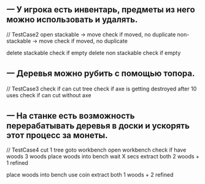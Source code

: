 ## 一 У игрока есть инвентарь, предметы из него можно использовать и удалять. 
// TestCase2
open
stackable -> move
check if moved, no duplicate
non-stackable -> move
check if moved, no duplicate

delete stackable
check if empty
delete non stackable
check if empty



## 一 Деревья можно рубить с помощью топора. 
// TestCase3
check if can cut tree
check if axe is getting destroyed after 10 uses
check if can cut without axe

## 一 На станке есть возможность перерабатывать деревья в доски и ускорять этот процесс за монеты.
// TestCase4
cut 1 tree
goto workbench
open workbench
check if have woods
3 woods
place woods into bench
wait X secs
extract both
2 woods + 1 refined 

place woods into bench
use coin
extract both
1 woods + 2 refined
